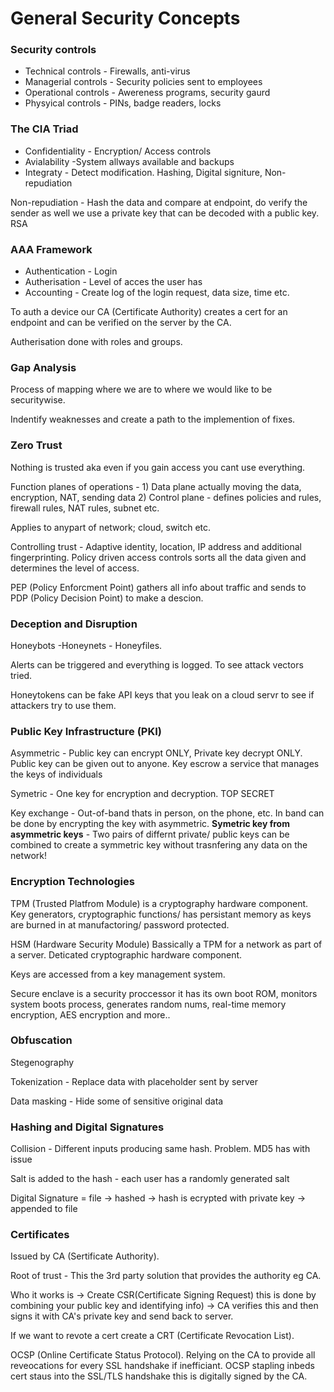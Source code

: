 # General Security Concepts

### Security controls

* Technical controls - Firewalls, anti-virus
* Managerial controls - Security policies sent to employees
* Operational controls - Awereness programs, security gaurd
* Physyical controls - PINs, badge readers, locks

### The CIA Triad

* Confidentiality - Encryption/ Access controls
* Avialability -System allways available and backups
* Integraty - Detect modification. Hashing, Digital signiture, Non-repudiation

Non-repudiation - Hash the data and compare at endpoint, do verify the sender as well we use a private key that can be decoded with a public key. RSA

### AAA Framework

* Authentication - Login
* Autherisation - Level of acces the user has
* Accounting - Create log of the login request, data size, time etc.

To auth a device our CA (Certificate Authority) creates a cert for an endpoint and can be verified on the server by the CA.

Autherisation done with roles and groups.

### Gap Analysis

Process of mapping where we are to where we would like to be securitywise.

Indentify weaknesses and create a path to the implemention of fixes.

### Zero Trust

Nothing is trusted aka even if you gain access you cant use everything.

Function planes of operations - 1) Data plane actually moving the data, encryption, NAT, sending data 2) Control plane - defines policies and rules, firewall rules, NAT rules, subnet etc.

Applies to anypart of network; cloud, switch etc.

Controlling trust - Adaptive identity, location, IP address and additional fingerprinting. Policy driven access controls sorts all the data given and determines the level of access.

PEP (Policy Enforcment Point) gathers all info about traffic and sends to PDP (Policy Decision Point) to make a descion.

### Deception and Disruption

Honeybots -Honeynets - Honeyfiles.

Alerts can be triggered and everything is logged. To see attack vectors tried.

Honeytokens can be fake API keys that you leak on a cloud servr to see if attackers try to use them.

### Public Key Infrastructure (PKI)

Asymmetric - Public key can encrypt ONLY, Private key decrypt ONLY. Public key can be given out to anyone. Key escrow a service that manages the keys of individuals

Symetric - One key for encryption and decryption. TOP SECRET

Key exchange - Out-of-band thats in person, on the phone, etc. In band can be done by encrypting the key with asymmetric. **Symetric key from asymmetric keys** - Two pairs of differnt private/ public keys can be combined to create a symmetric key without trasnfering any data on the network!

### Encryption Technologies

TPM (Trusted Platfrom Module) is a cryptography hardware component. Key generators, cryptographic functions/ has persistant memory as keys are burned in at manufactoring/ password protected.

HSM (Hardware Security Module) Bassically a TPM for a network as part of a server. Deticated cryptographic hardware component.

Keys are accessed from a key management system.

Secure enclave is a security proccessor it has its own boot ROM, monitors system boots process, generates random nums, real-time memory encryption, AES encryption and more..

### Obfuscation&#x20;

Stegenography

Tokenization - Replace data with placeholder sent by server

Data masking - Hide some of sensitive original data

### Hashing and Digital Signatures

Collision - Different inputs producing same hash. Problem. MD5 has with issue

Salt is added to the hash - each user has a randomly generated salt

Digital Signature = file -> hashed -> hash is ecrypted with private key -> appended to file

### Certificates&#x20;

Issued by CA (Sertificate Authority).

Root of trust - This the 3rd party solution that provides the authority eg CA.

Who it works is -> Create CSR(Certificate Signing Request) this is done by combining your public key and identifying info) -> CA verifies this and then signs it with CA's private key and send back to server.

If we want to revote a cert create a CRT (Certificate Revocation List).

OCSP (Online Certificate Status Protocol). Relying on the CA to provide all reveocations for every SSL handshake if inefficiant. OCSP stapling inbeds cert staus into the SSL/TLS handshake this is digitally signed by the CA.
